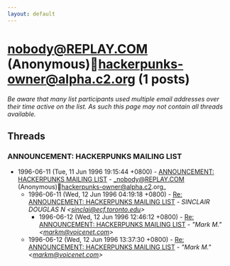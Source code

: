 ```yaml
---
layout: default
---
```


# nobody@REPLAY.COM (Anonymous)hackerpunks-owner@alpha.c2.org (1 posts)

_Be aware that many list participants used multiple email addresses over their time active on the list. As such this page may not contain all threads available._

## Threads

### ANNOUNCEMENT: HACKERPUNKS MAILING LIST
+ 1996-06-11 (Tue, 11 Jun 1996 19:15:44 +0800) - [ANNOUNCEMENT: HACKERPUNKS MAILING LIST](/archive/1996/06/e246a6a989aa6e7d46a74c2ea3534a9eee05d2a463035f41487f5aa8ed63d739) - _nobody@REPLAY.COM (Anonymous)hackerpunks-owner@alpha.c2.org_
  + 1996-06-11 (Wed, 12 Jun 1996 04:19:18 +0800) - [Re: ANNOUNCEMENT: HACKERPUNKS MAILING LIST](/archive/1996/06/2efda6daf7723f725b754999cc179474ce757146ece1c509a72c5ad534cbca50) - _SINCLAIR  DOUGLAS N \<sinclai@ecf.toronto.edu\>_
    + 1996-06-12 (Wed, 12 Jun 1996 12:46:12 +0800) - [Re: ANNOUNCEMENT: HACKERPUNKS MAILING LIST](/archive/1996/06/84c105ab76b2066bac28bc9ad245bf0f41b7a2bbb671a62c80b6370b8c0064ce) - _"Mark M." \<markm@voicenet.com\>_
  + 1996-06-12 (Wed, 12 Jun 1996 13:37:30 +0800) - [Re: ANNOUNCEMENT: HACKERPUNKS MAILING LIST](/archive/1996/06/be1a6cdb9356361538c8e0e3cb376fbc16fbda62c1de3c92777191d0b9235f70) - _"Mark M." \<markm@voicenet.com\>_

